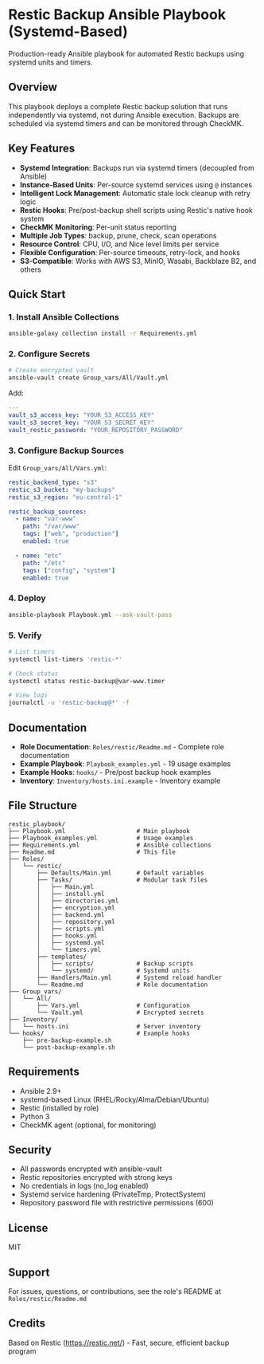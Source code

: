 # Restic Backup Ansible Playbook (Systemd-Based)

Production-ready Ansible playbook for automated Restic backups using systemd units and timers.

## Overview

This playbook deploys a complete Restic backup solution that runs independently via systemd, not during Ansible execution. Backups are scheduled via systemd timers and can be monitored through CheckMK.

## Key Features

- **Systemd Integration**: Backups run via systemd timers (decoupled from Ansible)
- **Instance-Based Units**: Per-source systemd services using `@` instances
- **Intelligent Lock Management**: Automatic stale lock cleanup with retry logic
- **Restic Hooks**: Pre/post-backup shell scripts using Restic's native hook system
- **CheckMK Monitoring**: Per-unit status reporting
- **Multiple Job Types**: backup, prune, check, scan operations
- **Resource Control**: CPU, I/O, and Nice level limits per service
- **Flexible Configuration**: Per-source timeouts, retry-lock, and hooks
- **S3-Compatible**: Works with AWS S3, MinIO, Wasabi, Backblaze B2, and others

## Quick Start

### 1. Install Ansible Collections

```bash
ansible-galaxy collection install -r Requirements.yml
```

### 2. Configure Secrets

```bash
# Create encrypted vault
ansible-vault create Group_vars/All/Vault.yml
```

Add:
```yaml
---
vault_s3_access_key: "YOUR_S3_ACCESS_KEY"
vault_s3_secret_key: "YOUR_S3_SECRET_KEY"
vault_restic_password: "YOUR_REPOSITORY_PASSWORD"
```

### 3. Configure Backup Sources

Edit `Group_vars/All/Vars.yml`:

```yaml
restic_backend_type: "s3"
restic_s3_bucket: "my-backups"
restic_s3_region: "eu-central-1"

restic_backup_sources:
  - name: "var-www"
    path: "/var/www"
    tags: ["web", "production"]
    enabled: true

  - name: "etc"
    path: "/etc"
    tags: ["config", "system"]
    enabled: true
```

### 4. Deploy

```bash
ansible-playbook Playbook.yml --ask-vault-pass
```

### 5. Verify

```bash
# List timers
systemctl list-timers 'restic-*'

# Check status
systemctl status restic-backup@var-www.timer

# View logs
journalctl -u 'restic-backup@*' -f
```

## Documentation

- **Role Documentation**: `Roles/restic/Readme.md` - Complete role documentation
- **Example Playbook**: `Playbook_examples.yml` - 19 usage examples
- **Example Hooks**: `hooks/` - Pre/post backup hook examples
- **Inventory**: `Inventory/hosts.ini.example` - Inventory example

## File Structure

```
restic_playbook/
├── Playbook.yml                    # Main playbook
├── Playbook_examples.yml           # Usage examples
├── Requirements.yml                # Ansible collections
├── Readme.md                       # This file
├── Roles/
│   └── restic/
│       ├── Defaults/Main.yml       # Default variables
│       ├── Tasks/                  # Modular task files
│       │   ├── Main.yml
│       │   ├── install.yml
│       │   ├── directories.yml
│       │   ├── encryption.yml
│       │   ├── backend.yml
│       │   ├── repository.yml
│       │   ├── scripts.yml
│       │   ├── hooks.yml
│       │   ├── systemd.yml
│       │   └── timers.yml
│       ├── templates/
│       │   ├── scripts/            # Backup scripts
│       │   └── systemd/            # Systemd units
│       ├── Handlers/Main.yml       # Systemd reload handler
│       └── Readme.md               # Role documentation
├── Group_vars/
│   └── All/
│       ├── Vars.yml                # Configuration
│       └── Vault.yml               # Encrypted secrets
├── Inventory/
│   └── hosts.ini                   # Server inventory
└── hooks/                          # Example hooks
    ├── pre-backup-example.sh
    └── post-backup-example.sh
```

## Requirements

- Ansible 2.9+
- systemd-based Linux (RHEL/Rocky/Alma/Debian/Ubuntu)
- Restic (installed by role)
- Python 3
- CheckMK agent (optional, for monitoring)

## Security

- All passwords encrypted with ansible-vault
- Restic repositories encrypted with strong keys
- No credentials in logs (no_log enabled)
- Systemd service hardening (PrivateTmp, ProtectSystem)
- Repository password file with restrictive permissions (600)

## License

MIT

## Support

For issues, questions, or contributions, see the role's README at `Roles/restic/Readme.md`

## Credits

Based on Restic (https://restic.net/) - Fast, secure, efficient backup program
